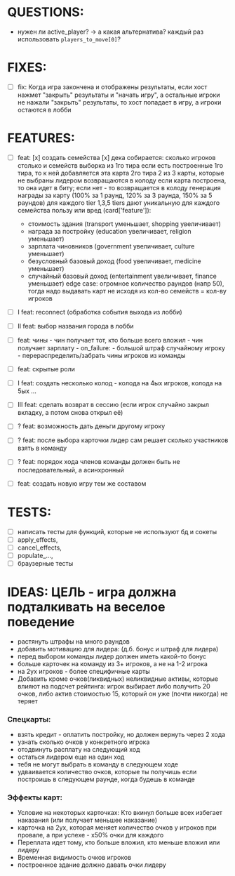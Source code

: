 # QUESTIONS:
- нужен ли active_player? ->  а какая альтернатива? каждый раз использовать `players_to_move[0]`?

# FIXES:
- [ ] fix: Когда игра закончена и отображены результаты, если хост нажмет "закрыть" результаты и "начать игру", а остальные игроки не нажали "закрыть" результаты, то хост попадает в игру, а игроки остаются в лобби

# FEATURES:
- [ ] feat: 
[x] создать семейства
[x] дека собирается: сколько игроков столько и семейств
выборка из 1го тира
если есть построенные 1го тира, то к ней добавляется эта карта 2го тира
2 из 3 карты, которые не выбраны лидером возвращаются в колоду
если карта построена, то она идет в биту; если нет - то возвращается в колоду
генерация награды за карту (100% за 1 раунд, 120% за 3 раунда, 150% за 5 раундов) для каждого tier
1,3,5 tiers дают уникальную для каждого семейства пользу или вред (card['feature']):
    - стоимость здания (transport уменьшает, shopping увеличивает)
    - награда за постройку (education увеличивает, religion уменьшает)
    - зарплата чиновников (government увеличивает, culture уменьшает)
    - безусловный базовый доход (food увеличивает, medicine уменьшает)
    - случайный базовый доход (entertainment увеличивает, finance уменьшает)
edge case: огромное количество раундов (напр 50), тогда надо выдавать карт не исходя из кол-во семейств = кол-ву игроков

- [ ] I feat: reconnect (обработка события выхода из лобби)
- [ ] II feat: выбор названия города в лобби
- [ ] feat: чины
        - чин получает тот, кто больше всего вложил
        - чин получает зарплату
        - on_failure: 
            - большой штраф случайному игроку
            - перераспределить/забрать чины игроков из команды
            
- [ ] feat: скрытые роли

        

- [ ] I feat: создать несколько колод - колода на 4ых игроков, колода на 5ых ...
- [ ] III feat: cделать возврат в сессию (если игрок случайно закрыл вкладку, а потом снова открыл её)
- [ ] ? feat: возможность дать деньги другому игроку
- [ ] ? feat: после выбора карточки лидер сам решает сколько участников взять в команду
- [ ] ? feat: порядок хода членов команды должен быть не последовательный, а асинхронный
- [ ] feat: создать новую игру тем же составом

# TESTS:
- [ ] написать тесты для функций, которые не используют бд и сокеты
- [ ] apply_effects, 
- [ ] cancel_effects, 
- [ ] populate_...,
- [ ] браузерные тесты

# IDEAS: ЦЕЛЬ - игра должна подталкивать на веселое поведение
- растянуть штрафы на много раундов
- добавить мотивацию для лидера: (д.б. бонус и штраф для лидера)
- перед выбором команды лидер должен иметь какой-то бонус
- больше карточек на команду из 3+ игроков, а не на 1-2 игрока
- на 2ух игроков - более специфичные карты
- Добавить кроме очков(ликвидных) неликвидные активы, которые влияют на подсчет рейтинга: игрок выбирает либо получить 20 очков, либо актив стоимостью 15, который он уже (почти никогда) не теряет
### Спецкарты:
- взять кредит - оплатить постройку, но должен вернуть через 2 хода
- узнать сколько очков у конкретного игрока
- отодвинуть расплату на следующий ход
- остаться лидером еще на один ход
- тебя не могут выбрать в команду в следующем ходе
- удваивается количество очков, которые ты получишь если построишь в следующем раунде, когда будешь в команде
### Эффекты карт:
- Условие на некоторых карточках: Кто вкинул больше всех избегает наказания (или получает меньшее наказание)
- карточка на 2ух, которая меняет количество очков у игроков при провале, а при успехе - х50% очки для каждого
- Переплата идет тому, кто больше вложил, кто меньше вложил или лидеру
- Временная видимость очков игроков
- построенное здание должно давать очки лидеру
